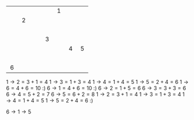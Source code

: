 |        |        |        |        |        |        |        |
| :----: | :----: | :----: | :----: | :----: | :----: | :----: |
| &emsp; | &emsp; | &emsp; | &emsp; |   1    | &emsp; | &emsp; |
| &emsp; |   2    | &emsp; | &emsp; | &emsp; | &emsp; | &emsp; |
| &emsp; | &emsp; | &emsp; | &emsp; | &emsp; | &emsp; | &emsp; |
| &emsp; | &emsp; | &emsp; |   3    | &emsp; | &emsp; | &emsp; |
| &emsp; | &emsp; | &emsp; | &emsp; | &emsp; |   4    |   5    |
| &emsp; | &emsp; | &emsp; | &emsp; | &emsp; | &emsp; | &emsp; |
|   6    | &emsp; | &emsp; | &emsp; | &emsp; | &emsp; | &emsp; |

$1 \to 2 = 3 + 1 = 4$
$1 \to 3 = 1 + 3 = 4$
$1 \to 4 = 1 + 4 = 5$
$1 \to 5 = 2 + 4 = 6$
$1 \to 6 = 4 + 6 = 10$ :)
$6 \to 1 = 4 + 6 = 10$ :)
$6 \to 2 = 1 + 5 = 6$
$6 \to 3 = 3 + 3 = 6$
$6 \to 4 = 5 + 2 = 7$
$6 \to 5 = 6 + 2=  8$
$1 \to 2 = 3 + 1 = 4$
$1 \to 3 = 1 + 3 = 4$
$1 \to 4 = 1 + 4 = 5$
$1 \to 5 = 2 + 4 = 6$ :)

$6 \to 1 \to 5$
